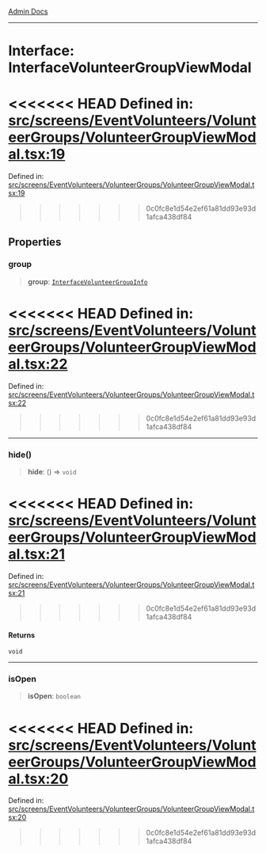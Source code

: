 [Admin Docs](/)

***

# Interface: InterfaceVolunteerGroupViewModal

<<<<<<< HEAD
Defined in: [src/screens/EventVolunteers/VolunteerGroups/VolunteerGroupViewModal.tsx:19](https://github.com/abhassen44/talawa-admin/blob/285f7384c3d26b5028a286d84f89b85120d130a2/src/screens/EventVolunteers/VolunteerGroups/VolunteerGroupViewModal.tsx#L19)
=======
Defined in: [src/screens/EventVolunteers/VolunteerGroups/VolunteerGroupViewModal.tsx:19](https://github.com/PalisadoesFoundation/talawa-admin/blob/main/src/screens/EventVolunteers/VolunteerGroups/VolunteerGroupViewModal.tsx#L19)
>>>>>>> 0c0fc8e1d54e2ef61a81dd93e93d1afca438df84

## Properties

### group

> **group**: [`InterfaceVolunteerGroupInfo`](../../../../../utils/interfaces/interfaces/InterfaceVolunteerGroupInfo.md)

<<<<<<< HEAD
Defined in: [src/screens/EventVolunteers/VolunteerGroups/VolunteerGroupViewModal.tsx:22](https://github.com/abhassen44/talawa-admin/blob/285f7384c3d26b5028a286d84f89b85120d130a2/src/screens/EventVolunteers/VolunteerGroups/VolunteerGroupViewModal.tsx#L22)
=======
Defined in: [src/screens/EventVolunteers/VolunteerGroups/VolunteerGroupViewModal.tsx:22](https://github.com/PalisadoesFoundation/talawa-admin/blob/main/src/screens/EventVolunteers/VolunteerGroups/VolunteerGroupViewModal.tsx#L22)
>>>>>>> 0c0fc8e1d54e2ef61a81dd93e93d1afca438df84

***

### hide()

> **hide**: () => `void`

<<<<<<< HEAD
Defined in: [src/screens/EventVolunteers/VolunteerGroups/VolunteerGroupViewModal.tsx:21](https://github.com/abhassen44/talawa-admin/blob/285f7384c3d26b5028a286d84f89b85120d130a2/src/screens/EventVolunteers/VolunteerGroups/VolunteerGroupViewModal.tsx#L21)
=======
Defined in: [src/screens/EventVolunteers/VolunteerGroups/VolunteerGroupViewModal.tsx:21](https://github.com/PalisadoesFoundation/talawa-admin/blob/main/src/screens/EventVolunteers/VolunteerGroups/VolunteerGroupViewModal.tsx#L21)
>>>>>>> 0c0fc8e1d54e2ef61a81dd93e93d1afca438df84

#### Returns

`void`

***

### isOpen

> **isOpen**: `boolean`

<<<<<<< HEAD
Defined in: [src/screens/EventVolunteers/VolunteerGroups/VolunteerGroupViewModal.tsx:20](https://github.com/abhassen44/talawa-admin/blob/285f7384c3d26b5028a286d84f89b85120d130a2/src/screens/EventVolunteers/VolunteerGroups/VolunteerGroupViewModal.tsx#L20)
=======
Defined in: [src/screens/EventVolunteers/VolunteerGroups/VolunteerGroupViewModal.tsx:20](https://github.com/PalisadoesFoundation/talawa-admin/blob/main/src/screens/EventVolunteers/VolunteerGroups/VolunteerGroupViewModal.tsx#L20)
>>>>>>> 0c0fc8e1d54e2ef61a81dd93e93d1afca438df84
